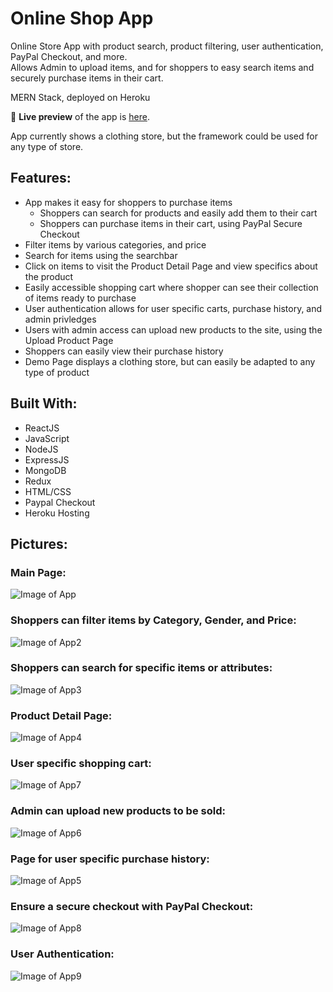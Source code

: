 # Online Shop App
Online Store App with product search, product filtering, user authentication, PayPal Checkout, and more. 
<br/> Allows Admin to upload items, and for shoppers to easy search items and securely purchase items in their cart.

MERN Stack, deployed on Heroku

🔗 **Live preview** of the app is [here](https://justins-online-shop.herokuapp.com).

App currently shows a clothing store, but the framework could be used for any type of store.

## Features: ##

* App makes it easy for shoppers to purchase items
  * Shoppers can search for products and easily add them to their cart
  * Shoppers can purchase items in their cart, using PayPal Secure Checkout
* Filter items by various categories, and price
* Search for items using the searchbar
* Click on items to visit the Product Detail Page and view specifics about the product
* Easily accessible shopping cart where shopper can see their collection of items ready to purchase
* User authentication allows for user specific carts, purchase history, and admin privledges
* Users with admin access can upload new products to the site, using the Upload Product Page
* Shoppers can easily view their purchase history
* Demo Page displays a clothing store, but can easily be adapted to any type of product

## Built With: ##

* ReactJS
* JavaScript
* NodeJS
* ExpressJS
* MongoDB
* Redux
* HTML/CSS
* Paypal Checkout
* Heroku Hosting

## Pictures: ##

### Main Page: ###
![Image of App](./ReadMe-Images/ReadMe1.png)
### Shoppers can filter items by Category, Gender, and Price: ###
![Image of App2](./ReadMe-Images/ReadMe2.png)
### Shoppers can search for specific items or attributes: ###
![Image of App3](./ReadMe-Images/ReadMe3.png)
### Product Detail Page: ###
![Image of App4](./ReadMe-Images/ReadMe4.png)
### User specific shopping cart: ###
![Image of App7](./ReadMe-Images/ReadMe7.png)
### Admin can upload new products to be sold: ### 
![Image of App6](./ReadMe-Images/ReadMe6.png)
### Page for user specific purchase history: ### 
![Image of App5](./ReadMe-Images/ReadMe5.png)
### Ensure a secure checkout with PayPal Checkout: ###
![Image of App8](./ReadMe-Images/ReadMe8.png)
### User Authentication: ###
![Image of App9](./ReadMe-Images/ReadMe9.png)
